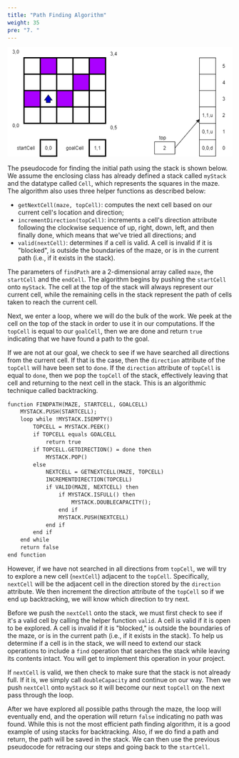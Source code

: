 ```yaml
---
title: "Path Finding Algorithm"
weight: 35
pre: "7. "
---
```

![Maze Step 3](../../images/5/5.7.maze4.png)

The pseudocode for finding the initial path using the stack is shown below. We assume the enclosing class has already defined a stack called `myStack` and the datatype called `Cell`, which represents the squares in the maze. The algorithm also uses three helper functions as described below:

* `getNextCell(maze, topCell)`: computes the next cell based on our current cell's location and direction; 
* `incrementDirection(topCell)`: increments a cell's direction attribute following the clockwise sequence of up, right, down, left, and then finally done, which means that we've tried all directions; and
* `valid(nextCell)`: determines if a cell is valid. A cell is invalid if it is "blocked", is outside the boundaries of the maze, or is in the current path (i.e., if it exists in the stack).

The parameters of `findPath` are a 2-dimensional array called `maze`, the `startCell` and the `endCell`. The algorithm begins by pushing the `startCell` onto `myStack`. The cell at the top of the stack will always represent our current cell, while the remaining cells in the stack represent the path of cells taken to reach the current cell.

Next, we enter a loop, where we will do the bulk of the work. We peek at the cell on the top of the stack in order to use it in our computations. If the `topCell` is equal to our `goalCell`, then we are done and return `true` indicating that we have found a path to the goal.

If we are not at our goal, we check to see if we have searched all directions from the current cell. If that is the case, then the `direction` attribute of the `topCell` will have been set to `done`. If the `direction` attribute of `topCell` is equal to `done`, then we pop the `topCell` of the stack, effectively leaving that cell and returning to the next cell in the stack. This is an algorithmic technique called backtracking.

```tex
function FINDPATH(MAZE, STARTCELL, GOALCELL)
    MYSTACK.PUSH(STARTCELL);
	loop while !MYSTACK.ISEMPTY()
        TOPCELL = MYSTACK.PEEK()
		if TOPCELL equals GOALCELL
			return true
		if TOPCELL.GETDIRECTION() = done then
            MYSTACK.POP()
		else
            NEXTCELL = GETNEXTCELL(MAZE, TOPCELL)
            INCREMENTDIRECTION(TOPCELL)	
			if VALID(MAZE, NEXTCELL) then
				if MYSTACK.ISFULL() then
                    MYSTACK.DOUBLECAPACITY();
				end if
                MYSTACK.PUSH(NEXTCELL)
			end if 
		end if
	end while 
	return false
end function
```

However, if we have not searched in all directions from `topCell`, we will try to explore a new cell (`nextCell`) adjacent to the `topCell`. Specifically, `nextCell` will be the adjacent cell in the direction stored by the `direction` attribute. We then increment the direction attribute of the `topCell` so if we end up backtracking, we will know which direction to try next.

Before we push the `nextCell` onto the stack, we must first check to see if it's a valid cell by calling the helper function `valid`. A cell is valid if it is open to be explored. A cell is invalid if it is "blocked," is outside the boundaries of the maze, or is in the current path (i.e., if it exists in the stack). To help us determine if a cell is in the stack, we will need to extend our stack operations to include a `find` operation that searches the stack while leaving its contents intact. You will get to implement this operation in your project.

If `nextCell` is valid, we then check to make sure that the stack is not already full. If it is, we simply call `doubleCapacity` and continue on our way. Then we push `nextCell` onto `myStack` so it will become our next `topCell` on the next pass through the loop.

After we have explored all possible paths through the maze, the loop will eventually end, and the operation will return `false` indicating no path was found. While this is not the most efficient path finding algorithm, it is a good example of using stacks for backtracking. Also, if we do find a path and return, the path will be saved in the stack. We can then use the previous pseudocode for retracing our steps and going back to the `startCell`.
